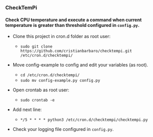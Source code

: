 ### CheckTemPi

#### Check CPU temperature and execute a command when current temperature is greater than threshold configured in `config.py`.

* Clone this project in cron.d folder as root user:
	* `sudo git clone https://github.com/cristianbarbaro/checktempi.git /etc/cron.d/checktempi/`

* Move config-example to config and edit your variables (as root).
	* `cd /etc/cron.d/checktempi/`
	* `sudo mv config-example.py config.py`

* Open crontab as root user:
	* `sudo crontab -e`

* Add next line:
	* `*/5 * * * * python3 /etc/cron.d/checktempi/checktempi.py`
	
* Check your logging file configured in `config.py`.
